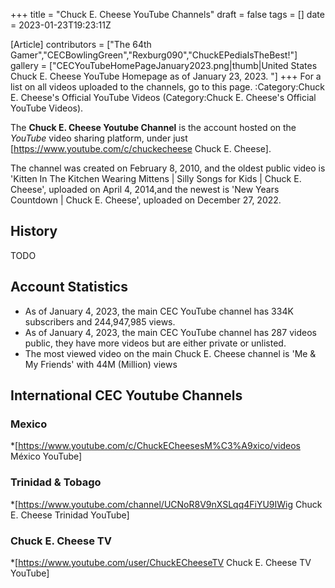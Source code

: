 +++
title = "Chuck E. Cheese YouTube Channels"
draft = false
tags = []
date = 2023-01-23T19:23:11Z

[Article]
contributors = ["The 64th Gamer","CECBowlingGreen","Rexburg090","ChuckEPediaIsTheBest!"]
gallery = ["CECYouTubeHomePageJanuary2023.png|thumb|United States Chuck E. Cheese YouTube Homepage as of January 23, 2023. "]
+++
For a list on all videos uploaded to the channels, go to this page. :Category:Chuck E. Cheese's Official YouTube Videos (Category:Chuck E. Cheese's Official YouTube Videos).

The **Chuck E. Cheese Youtube Channel** is the account hosted on the _YouTube_ video sharing platform, under just [https://www.youtube.com/c/chuckecheese Chuck E. Cheese].

The channel was created on February 8, 2010, and the oldest public video is 'Kitten In The Kitchen Wearing Mittens | Silly Songs for Kids | Chuck E. Cheese', uploaded on April 4, 2014,and the newest is 'New Years Countdown | Chuck E. Cheese', uploaded on December 27, 2022.

## History ##
TODO

## Account Statistics ##

* As of January 4, 2023, the main CEC YouTube channel has 334K subscribers and 244,947,985 views.
* As of  January 4, 2023, the main CEC YouTube channel has 287 videos public, they have more videos but are either private or unlisted.
* The most viewed video on the main Chuck E. Cheese channel is 'Me & My Friends' with 44M (Million) views

## International CEC Youtube Channels ##

### Mexico ###
*[https://www.youtube.com/c/ChuckECheesesM%C3%A9xico/videos México YouTube]

### Trinidad & Tobago ###
*[https://www.youtube.com/channel/UCNoR8V9nXSLqq4FiYU9IWig Chuck E. Cheese Trinidad YouTube]

### Chuck E. Cheese TV ###
*[https://www.youtube.com/user/ChuckECheeseTV Chuck E. Cheese TV YouTube]